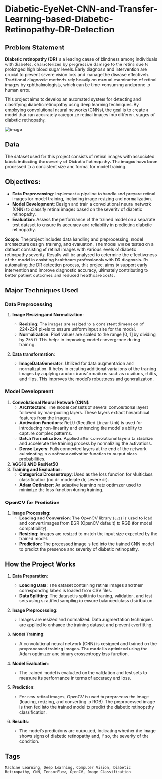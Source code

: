 # Diabetic-EyeNet-CNN-and-Transfer-Learning-based-Diabetic-Retinopathy-DR-Detection


## Problem Statement

**Diabetic retinopathy (DR)** is a leading cause of blindness among individuals with diabetes, characterized by progressive damage to the retina due to prolonged high blood sugar levels. Early diagnosis and intervention are crucial to prevent severe vision loss and manage the disease effectively. Traditional diagnostic methods rely heavily on manual examination of retinal images by ophthalmologists, which can be time-consuming and prone to human error.

This project aims to develop an automated system for detecting and classifying diabetic retinopathy using deep learning techniques. By employing convolutional neural networks (CNNs), the goal is to create a model that can accurately categorize retinal images into different stages of diabetic retinopathy.

![image](https://github.com/user-attachments/assets/312fd2f5-8172-40ca-b64b-0b2da85afe83)



## Data

The dataset used for this project consists of retinal images with associated labels indicating the severity of Diabetic Retinopathy. The images have been processed to a consistent size and format for model training.

## Objectives:
* **Data Preprocessing**: Implement a pipeline to handle and prepare retinal images for model training, including image resizing and normalization.
* **Model Development**: Design and train a convolutional neural network (CNN) to classify retinal images based on the severity of diabetic retinopathy.
* **Evaluation**: Assess the performance of the trained model on a separate test dataset to ensure its accuracy and reliability in predicting diabetic retinopathy.
  
**Scope:**
The project includes data handling and preprocessing, model architecture design, training, and evaluation.
The model will be tested on a dataset consisting of retinal images with various levels of diabetic retinopathy severity.
Results will be analyzed to determine the effectiveness of the model in assisting healthcare professionals with DR diagnosis.
By automating the DR detection process, this project aims to support early intervention and improve diagnostic accuracy, ultimately contributing to better patient outcomes and reduced healthcare costs.


## Major Techniques Used

### Data Preprocessing
1. **Image Resizing and Normalization**:
   - **Resizing**: The images are resized to a consistent dimension of 224x224 pixels to ensure uniform input size for the model.
   - **Normalization**: Pixel values are scaled to the range [0, 1] by dividing by 255.0. This helps in improving model convergence during training.

2. **Data transformation**:
   - **ImageDataGenerator**: Utilized for data augmentation and normalization. It helps in creating additional variations of the training images by applying random transformations such as rotations, shifts, and flips. This improves the model’s robustness and generalization.

### Model Development
1. **Convolutional Neural Network (CNN)**:
   - **Architecture**: The model consists of several convolutional layers followed by max-pooling layers. These layers extract hierarchical features from the images.
   - **Activation Functions**: ReLU (Rectified Linear Unit) is used for introducing non-linearity and enhancing the model's ability to capture complex patterns.
   - **Batch Normalization**: Applied after convolutional layers to stabilize and accelerate the training process by normalizing the activations.
   - **Dense Layers**: Fully connected layers at the end of the network, culminating in a softmax activation function to output class probabilities.
2. **VGG16 AND ResNet50**
3. **Training and Evaluation**:
   - **CategoricalCrossentropy**: Used as the loss function for Multiclass classification (no dr, moderate dr, severe dr).
   - **Adam Optimizer**: An adaptive learning rate optimizer used to minimize the loss function during training.

### OpenCV for Prediction
1. **Image Processing**:
   - **Loading and Conversion**: The OpenCV library (`cv2`) is used to load and convert images from BGR (OpenCV default) to RGB (for model compatibility).
   - **Resizing**: Images are resized to match the input size expected by the trained model.
   - **Prediction**: The processed image is fed into the trained CNN model to predict the presence and severity of diabetic retinopathy.

## How the Project Works

1. **Data Preparation**:
   - **Loading Data**: The dataset containing retinal images and their corresponding labels is loaded from CSV files.
   - **Data Splitting**: The dataset is split into training, validation, and test sets using stratified sampling to ensure balanced class distribution.

2. **Image Preprocessing**:
   - Images are resized and normalized. Data augmentation techniques are applied to enhance the training dataset and prevent overfitting.

3. **Model Training**:
   - A convolutional neural network (CNN) is designed and trained on the preprocessed training images. The model is optimized using the Adam optimizer and binary crossentropy loss function.

4. **Model Evaluation**:
   - The trained model is evaluated on the validation and test sets to measure its performance in terms of accuracy and loss.

5. **Prediction**:
   - For new retinal images, OpenCV is used to preprocess the image (loading, resizing, and converting to RGB). The preprocessed image is then fed into the trained model to predict the diabetic retinopathy classification.

6. **Results**:
   - The model’s predictions are outputted, indicating whether the image shows signs of diabetic retinopathy and, if so, the severity of the condition.

## Tags

```tags
Machine Learning, Deep Learning, Computer Vision, Diabetic Retinopathy, CNN, TensorFlow, OpenCV, Image Classification

